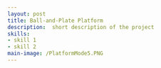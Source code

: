 ```yaml
---
layout: post
title: Ball-and-Plate Platform
description:  short description of the project
skills: 
- skill 1
- skill 2
main-image: /PlatformMode5.PNG 
---
```


